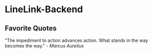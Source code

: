 # LineLink-Backend

## Favorite Quotes

"The impediment to action advances action. What stands in the way becomes the way." - _Marcus Aurelius_
